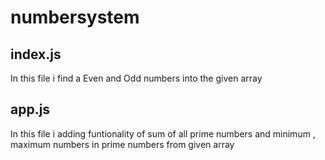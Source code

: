 # numbersystem
## index.js
In this file i find a Even and Odd numbers into the given array
## app.js
In this file i adding funtionality of sum of all prime numbers and minimum , maximum numbers in prime numbers from given array
